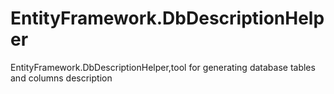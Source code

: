 # EntityFramework.DbDescriptionHelper
EntityFramework.DbDescriptionHelper,tool for generating database tables and columns description
